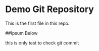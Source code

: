 # Demo Git Repository

This is the first file in this repo.

##Ipsum Below

this is only test to check git commit